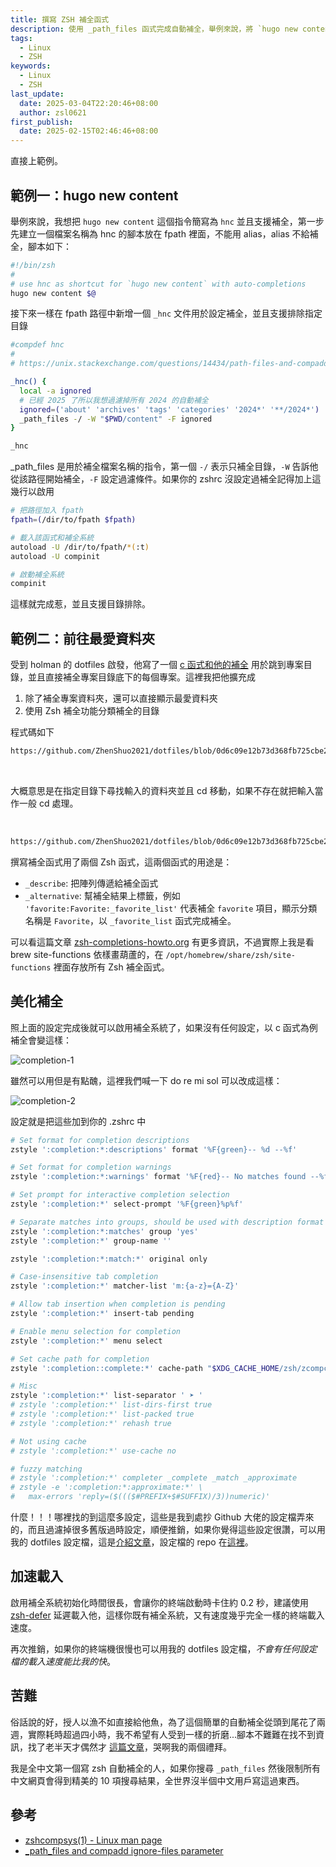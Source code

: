 ```yaml
---
title: 撰寫 ZSH 補全函式
description: 使用 _path_files 函式完成自動補全，舉例來說，將 `hugo new content` 簡寫為 `hnc` 並且支援補全，第一步先建立一個檔案名稱為 hnc 的腳本放在 fpath 裡面，不能用 alias，alias 不給補全，腳本如下：...
tags:
  - Linux
  - ZSH
keywords:
  - Linux
  - ZSH
last_update:
  date: 2025-03-04T22:20:46+08:00
  author: zsl0621
first_publish:
  date: 2025-02-15T02:46:46+08:00
---
```


直接上範例。

## 範例一：hugo new content

舉例來說，我想把 `hugo new content` 這個指令簡寫為 `hnc` 並且支援補全，第一步先建立一個檔案名稱為 hnc 的腳本放在 fpath 裡面，不能用 alias，alias 不給補全，腳本如下：

```sh
#!/bin/zsh
# 
# use hnc as shortcut for `hugo new content` with auto-completions
hugo new content $@
```

接下來一樣在 fpath 路徑中新增一個 `_hnc` 文件用於設定補全，並且支援排除指定目錄

```sh
#compdef hnc
# 
# https://unix.stackexchange.com/questions/14434/path-files-and-compadd-ignore-files-parameter

_hnc() {
  local -a ignored
  # 已經 2025 了所以我想過濾掉所有 2024 的自動補全
  ignored=('about' 'archives' 'tags' 'categories' '2024*' '**/2024*')
  _path_files -/ -W "$PWD/content" -F ignored
}

_hnc
```

_path_files 是用於補全檔案名稱的指令，第一個 `-/` 表示只補全目錄，`-W` 告訴他從該路徑開始補全，`-F` 設定過濾條件。如果你的 zshrc 沒設定過補全記得加上這幾行以啟用

```sh
# 把路徑加入 fpath
fpath=(/dir/to/fpath $fpath)

# 載入該函式和補全系統
autoload -U /dir/to/fpath/*(:t)
autoload -U compinit

# 啟動補全系統
compinit
```

這樣就完成惹，並且支援目錄排除。

## 範例二：前往最愛資料夾

受到 holman 的 dotfiles 啟發，他寫了一個 [c 函式和他的補全](https://github.com/holman/dotfiles/tree/644d8748d1ecabe59d607b5463c48ef220b67b74/functions) 用於跳到專案目錄，並且直接補全專案目錄底下的每個專案。這裡我把他擴充成

1. 除了補全專案資料夾，還可以直接顯示最愛資料夾
2. 使用 Zsh 補全功能分類補全的目錄

程式碼如下

```sh reference title="c 函式本身"
https://github.com/ZhenShuo2021/dotfiles/blob/0d6c09e12b73d368fb725cbe2e48e322d0c099ec/home/dot_local/fpath/c
```

<br/>

大概意思是在指定目錄下尋找輸入的資料夾並且 cd 移動，如果不存在就把輸入當作一般 cd 處理。

<br/>

```sh reference title="c 函式的補全"
https://github.com/ZhenShuo2021/dotfiles/blob/0d6c09e12b73d368fb725cbe2e48e322d0c099ec/home/dot_local/fpath/_c
```

撰寫補全函式用了兩個 Zsh 函式，這兩個函式的用途是：

- `_describe`: 把陣列傳遞給補全函式
- `_alternative`: 幫補全結果上標籤，例如 `'favorite:Favorite:_favorite_list'` 代表補全 `favorite` 項目，顯示分類名稱是 `Favorite`，以 `_favorite_list` 函式完成補全。

可以看這篇文章 [zsh-completions-howto.org](https://github.com/zsh-users/zsh-completions/blob/master/zsh-completions-howto.org) 有更多資訊，不過實際上我是看 brew site-functions 依樣畫葫蘆的，在 `/opt/homebrew/share/zsh/site-functions` 裡面存放所有 Zsh 補全函式。

## 美化補全

照上面的設定完成後就可以啟用補全系統了，如果沒有任何設定，以 c 函式為例補全會變這樣：

![completion-1](https://cdn.zsl0621.cc/2025/docs/zsh-completion-1---2025-04-27T15-57-15.jpg "zsh completion before zstyle")

雖然可以用但是有點醜，這裡我們喊一下 do re mi sol 可以改成這樣：

![completion-2](https://cdn.zsl0621.cc/2025/docs/zsh-completion-2---2025-04-27T15-57-15.jpg "zsh completion after zstyle")

設定就是把這些加到你的 .zshrc 中

```sh
# Set format for completion descriptions
zstyle ':completion:*:descriptions' format '%F{green}-- %d --%f'

# Set format for completion warnings
zstyle ':completion:*:warnings' format '%F{red}-- No matches found --%f'

# Set prompt for interactive completion selection
zstyle ':completion:*' select-prompt '%F{green}%p%f'

# Separate matches into groups, should be used with description format
zstyle ':completion:*:matches' group 'yes'
zstyle ':completion:*' group-name ''

zstyle ':completion:*:match:*' original only

# Case-insensitive tab completion
zstyle ':completion:*' matcher-list 'm:{a-z}={A-Z}'

# Allow tab insertion when completion is pending
zstyle ':completion:*' insert-tab pending

# Enable menu selection for completion
zstyle ':completion:*' menu select

# Set cache path for completion
zstyle ':completion::complete:*' cache-path "$XDG_CACHE_HOME/zsh/zcompcache"

# Misc
zstyle ':completion:*' list-separator ' ➤ '
# zstyle ':completion:*' list-dirs-first true
# zstyle ':completion:*' list-packed true
# zstyle ':completion:*' rehash true

# Not using cache
# zstyle ':completion:*' use-cache no

# fuzzy matching
# zstyle ':completion:*' completer _complete _match _approximate
# zstyle -e ':completion:*:approximate:*' \
#   max-errors 'reply=($((($#PREFIX+$#SUFFIX)/3))numeric)'
```

什麼！！！哪裡找的到這麼多設定，這些是我到處抄 Github 大佬的設定檔弄來的，而且過濾掉很多舊版過時設定，順便推銷，如果你覺得這些設定很讚，可以用我的 dotfiles 設定檔，這是[介紹文章](/memo/linux/fastest-zsh-dotfile)，設定檔的 repo 在[這裡](https://github.com/ZhenShuo2021/dotfiles)。

## 加速載入

啟用補全系統初始化時間很長，會讓你的終端啟動時卡住約 0.2 秒，建議使用 [zsh-defer](https://github.com/romkatv/zsh-defer) 延遲載入他，這樣你既有補全系統，又有速度幾乎完全一樣的終端載入速度。

再次推銷，如果你的終端機很慢也可以用我的 dotfiles 設定檔，*不會有任何設定檔的載入速度能比我的快*。

## 苦難

俗話說的好，授人以漁不如直接給他魚，為了這個簡單的自動補全從頭到尾花了兩週，實際耗時超過四小時，我不希望有人受到一樣的折磨...腳本不難難在找不到資訊，找了老半天才偶然才
[這篇文章](https://unix.stackexchange.com/questions/14434/path-files-and-compadd-ignore-files-parameter)，哭啊我的兩個禮拜。

我是全中文第一個寫 zsh 自動補全的人，如果你搜尋 `_path_files` 然後限制所有中文網頁會得到精美的 10 項搜尋結果，全世界沒半個中文用戶寫這過東西。

## 參考

- [zshcompsys(1) - Linux man page](https://linux.die.net/man/1/zshcompsys)
- [_path_files and compadd ignore-files parameter](https://unix.stackexchange.com/questions/14434/path-files-and-compadd-ignore-files-parameter)
